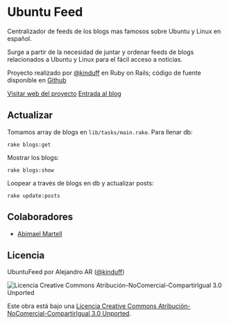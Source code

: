 Ubuntu Feed
============
Centralizador de feeds de los blogs mas famosos sobre Ubuntu y Linux en español.

Surge a partir de la necesidad de juntar y ordenar feeds de blogs relacionados a Ubuntu y Linux para el fácil acceso a noticias.

Proyecto realizado por [@kinduff](http://twitter.com/kinduff) en Ruby on Rails; código de fuente disponible en [Github](http://github.com/kinduff/ubuntufeed)

[Visitar web del proyecto](http://ubuntufeed.herokuapp.com/)
[Entrada al blog](http://abarcarodriguez.com/blog/ubuntufeed-noticias-de-ubuntu-para-todos)

## Actualizar
Tomamos array de blogs en `lib/tasks/main.rake`. Para llenar db:

    rake blogs:get


Mostrar los blogs:

    rake blogs:show


Loopear a través de blogs en db y actualizar posts:

    rake update:posts

## Colaboradores
+ [Abimael Martell](https://twitter.com/abimaelmartell)

## Licencia
UbuntuFeed por Alejandro AR ([@kinduff][1])

![Licencia Creative Commons Atribución-NoComercial-CompartirIgual 3.0 Unported](http://i.creativecommons.org/l/by-nc-sa/3.0/88x31.png)

Este obra está bajo una [Licencia Creative Commons Atribución-NoComercial-CompartirIgual 3.0 Unported][2].

[1]: http://twitter.com/kinduff
[2]: http://creativecommons.org/licenses/by-nc-sa/3.0/deed.es
